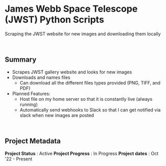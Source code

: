 # James Webb Space Telescope (JWST) Python Scripts

Scraping the JWST website for new images and downloading them locally

<br>

## Summary
- Scrapes JWST gallery website and looks for new images
- Downloads and names files
  - Can download all the different files types provided (PNG, TIFF, and PDF)
- Planned Features:
  - Host file on my home server so that it is constantly live (always running)
  - Automatically send webhooks to Slack so that I can get notified via slack when new images are posted 
<br>

<!-- ## Image Gallery
### Placeholder Image (This is the image's caption/label)  
![Please end my suffering... (This is the image's alt text)](https://github.com/a-dubs/github-project-template/blob/master/image_gallery/Please_replace_me_I_am_begging_you.jpg)
<br> -->

## Project Metadata  

**Project Status** : Active
**Project Progress** : In Progress
**Project dates** : Oct '22 - Present  


<!-- portfolio.alecwarren.com position priority = 2 (-1 is lowest, 0 is default, 10 is highest) -->
